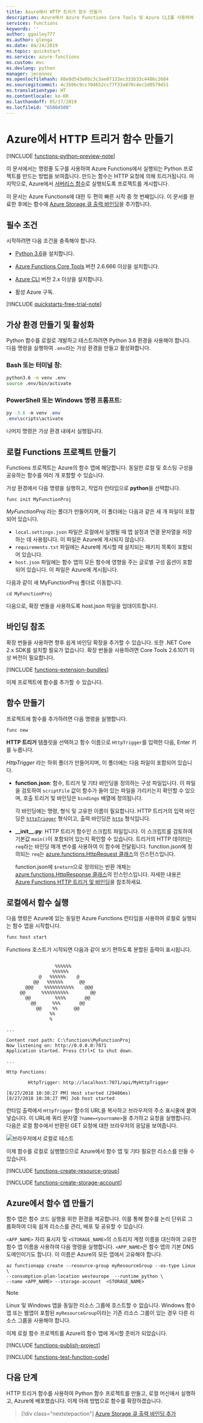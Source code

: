 ```yaml
---
title: Azure에서 HTTP 트리거 함수 만들기
description: Azure에서 Azure Functions Core Tools 및 Azure CLI를 사용하여 첫 번째 Azure 함수를 만드는 방법을 알아봅니다.
services: functions
keywords: ''
author: ggailey777
ms.author: glenga
ms.date: 04/24/2019
ms.topic: quickstart
ms.service: azure-functions
ms.custom: mvc
ms.devlang: python
manager: jeconnoc
ms.openlocfilehash: 88e8d543e8bc3c3ae07133ec333b33c4486c2684
ms.sourcegitcommit: 4c2b9bc9cc704652cc77f33a870c4ec2d0579451
ms.translationtype: HT
ms.contentlocale: ko-KR
ms.lasthandoff: 05/17/2019
ms.locfileid: "65864508"
---
```

# <a name="create-an-http-triggered-function-in-azure"></a>Azure에서 HTTP 트리거 함수 만들기

[!INCLUDE [functions-python-preview-note](../../includes/functions-python-preview-note.md)]

이 문서에서는 명령줄 도구를 사용하여 Azure Functions에서 실행되는 Python 프로젝트를 만드는 방법을 보여줍니다. 만드는 함수는 HTTP 요청에 의해 트리거됩니다. 마지막으로, Azure에서 [서버리스 함수](functions-scale.md#consumption-plan)로 실행되도록 프로젝트를 게시합니다.

이 문서는 Azure Functions에 대한 두 편의 빠른 시작 중 첫 번째입니다. 이 문서를 완료한 후에는 함수에 [Azure Storage 큐 출력 바인딩](functions-add-output-binding-storage-queue-python.md)을 추가합니다.

## <a name="prerequisites"></a>필수 조건

시작하려면 다음 조건을 충족해야 합니다.

+ [Python 3.6](https://www.python.org/downloads/)을 설치합니다.

+ [Azure Functions Core Tools](./functions-run-local.md#v2) 버전 2.6.666 이상을 설치합니다.

+ [Azure CLI](/cli/azure/install-azure-cli) 버전 2.x 이상을 설치합니다.

+ 활성 Azure 구독.

[!INCLUDE [quickstarts-free-trial-note](../../includes/quickstarts-free-trial-note.md)]

## <a name="create-and-activate-a-virtual-environment"></a>가상 환경 만들기 및 활성화

Python 함수를 로컬로 개발하고 테스트하려면 Python 3.6 환경을 사용해야 합니다. 다음 명령을 실행하여 `.env`라는 가상 환경을 만들고 활성화합니다.

### <a name="bash-or-a-terminal-window"></a>Bash 또는 터미널 창:

```bash
python3.6 -m venv .env
source .env/bin/activate
```

### <a name="powershell-or-a-windows-command-prompt"></a>PowerShell 또는 Windows 명령 프롬프트:

```powershell
py -3.6 -m venv .env
.env\scripts\activate
```

나머지 명령은 가상 환경 내에서 실행됩니다.

## <a name="create-a-local-functions-project"></a>로컬 Functions 프로젝트 만들기

Functions 프로젝트는 Azure의 함수 앱에 해당합니다. 동일한 로컬 및 호스팅 구성을 공유하는 함수를 여러 개 포함할 수 있습니다.

가상 환경에서 다음 명령을 실행하고, 작업자 런타임으로 **python**을 선택합니다.

```command
func init MyFunctionProj
```

_MyFunctionProj_ 라는 폴더가 만들어지며, 이 폴더에는 다음과 같은 세 개 파일이 포함되어 있습니다.

* `local.settings.json` 파일은 로컬에서 실행될 때 앱 설정과 연결 문자열을 저장하는 데 사용됩니다. 이 파일은 Azure에 게시되지 않습니다.
* `requirements.txt` 파일에는 Azure에 게시할 때 설치되는 패키지 목록이 포함되어 있습니다.
* `host.json` 파일에는 함수 앱의 모든 함수에 영향을 주는 글로벌 구성 옵션이 포함되어 있습니다. 이 파일은 Azure에 게시됩니다.

다음과 같이 새 MyFunctionProj 폴더로 이동합니다.

```command
cd MyFunctionProj
```

다음으로, 확장 번들을 사용하도록 host.json 파일을 업데이트합니다.  

## <a name="reference-bindings"></a>바인딩 참조

확장 번들을 사용하면 향후 쉽게 바인딩 확장을 추가할 수 있습니다. 또한 .NET Core 2.x SDK를 설치할 필요가 없습니다. 확장 번들을 사용하려면 Core Tools 2.6.1071 이상 버전이 필요합니다. 

[!INCLUDE [functions-extension-bundles](../../includes/functions-extension-bundles.md)]

이제 프로젝트에 함수를 추가할 수 있습니다.

## <a name="create-a-function"></a>함수 만들기

프로젝트에 함수를 추가하려면 다음 명령을 실행합니다.

```command
func new
```

**HTTP 트리거** 템플릿을 선택하고 함수 이름으로 `HttpTrigger`를 입력한 다음, Enter 키를 누릅니다.

_HttpTrigger_ 라는 하위 폴더가 만들어지며, 이 폴더에는 다음 파일이 포함되어 있습니다.

* **function.json**: 함수, 트리거 및 기타 바인딩을 정의하는 구성 파일입니다. 이 파일을 검토하여 `scriptFile` 값이 함수가 들어 있는 파일을 가리키는지 확인할 수 있으며, 호출 트리거 및 바인딩은 `bindings` 배열에 정의됩니다.

  각 바인딩에는 명령, 형식 및 고유한 이름이 필요합니다. HTTP 트리거의 입력 바인딩은 [`httpTrigger`](functions-bindings-http-webhook.md#trigger) 형식이고, 출력 바인딩은 [`http`](functions-bindings-http-webhook.md#output) 형식입니다.

* **\_\_init\_\_.py**: HTTP 트리거 함수인 스크립트 파일입니다. 이 스크립트를 검토하여 기본값 `main()`이 포함되어 있는지 확인할 수 있습니다. 트리거의 HTTP 데이터는 `req`라는 바인딩 매개 변수를 사용하여 이 함수에 전달됩니다. function.json에 정의되는 `req`는 [azure.functions.HttpRequest 클래스](/python/api/azure-functions/azure.functions.httprequest)의 인스턴스입니다. 

    function.json에 `$return`으로 정의되는 반환 개체는 [azure.functions.HttpResponse 클래스](/python/api/azure-functions/azure.functions.httpresponse)의 인스턴스입니다. 자세한 내용은 [Azure Functions HTTP 트리거 및 바인딩](functions-bindings-http-webhook.md)을 참조하세요.

## <a name="run-the-function-locally"></a>로컬에서 함수 실행

다음 명령은 Azure에 있는 동일한 Azure Functions 런타임을 사용하여 로컬로 실행되는 함수 앱을 시작합니다.

```bash
func host start
```

Functions 호스트가 시작되면 다음과 같이 보기 편하도록 분할된 출력이 표시됩니다.

```output

                  %%%%%%
                 %%%%%%
            @   %%%%%%    @
          @@   %%%%%%      @@
       @@@    %%%%%%%%%%%    @@@
     @@      %%%%%%%%%%        @@
       @@         %%%%       @@
         @@      %%%       @@
           @@    %%      @@
                %%
                %

...

Content root path: C:\functions\MyFunctionProj
Now listening on: http://0.0.0.0:7071
Application started. Press Ctrl+C to shut down.

...

Http Functions:

        HttpTrigger: http://localhost:7071/api/MyHttpTrigger

[8/27/2018 10:38:27 PM] Host started (29486ms)
[8/27/2018 10:38:27 PM] Job host started
```

런타임 출력에서 `HttpTrigger` 함수의 URL을 복사하고 브라우저의 주소 표시줄에 붙여넣습니다. 이 URL에 쿼리 문자열 `?name=<yourname>`을 추가하고 요청을 실행합니다. 다음은 로컬 함수에서 반환된 GET 요청에 대한 브라우저의 응답을 보여줍니다.

![브라우저에서 로컬로 테스트](./media/functions-create-first-function-python/function-test-local-browser.png)

이제 함수를 로컬로 실행했으므로 Azure에서 함수 앱 및 기타 필요한 리소스를 만들 수 있습니다.

[!INCLUDE [functions-create-resource-group](../../includes/functions-create-resource-group.md)]

[!INCLUDE [functions-create-storage-account](../../includes/functions-create-storage-account.md)]

## <a name="create-a-function-app-in-azure"></a>Azure에서 함수 앱 만들기

함수 앱은 함수 코드 실행을 위한 환경을 제공합니다. 이를 통해 함수를 논리 단위로 그룹화하여 더욱 쉽게 리소스를 관리, 배포 및 공유할 수 있습니다.

`<APP_NAME>` 자리 표시자 및 `<STORAGE_NAME>`의 스토리지 계정 이름을 대신하여 고유한 함수 앱 이름을 사용하여 다음 명령을 실행합니다. `<APP_NAME>`은 함수 앱의 기본 DNS 도메인이기도 합니다. 이 이름은 Azure의 모든 앱에서 고유해야 합니다.

```azurecli-interactive
az functionapp create --resource-group myResourceGroup --os-type Linux \
--consumption-plan-location westeurope  --runtime python \
--name <APP_NAME> --storage-account  <STORAGE_NAME>
```

> [!NOTE]
> Linux 및 Windows 앱을 동일한 리소스 그룹에 호스트할 수 없습니다. Windows 함수 앱 또는 웹앱이 포함된 `myResourceGroup`이라는 기존 리소스 그룹이 있는 경우 다른 리소스 그룹을 사용해야 합니다.

이제 로컬 함수 프로젝트를 Azure의 함수 앱에 게시할 준비가 되었습니다.

[!INCLUDE [functions-publish-project](../../includes/functions-publish-project.md)]

[!INCLUDE [functions-test-function-code](../../includes/functions-test-function-code.md)]

## <a name="next-steps"></a>다음 단계

HTTP 트리거 함수를 사용하여 Python 함수 프로젝트를 만들고, 로컬 머신에서 실행하고, Azure에 배포했습니다. 이제 아래 방법으로 함수를 확장하겠습니다.

> [!div class="nextstepaction"]
> [Azure Storage 큐 출력 바인딩 추가](functions-add-output-binding-storage-queue-python.md)
